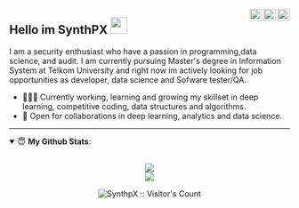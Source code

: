 <a href="https://twitter.com/anonymous_c089" target="_blank" rel="nofollow"><img align="right" alt="SynthPx" width="22px" src="https://cdn.jsdelivr.net/npm/simple-icons@v3/icons/twitter.svg" /></a><a href="https://www.linkedin.com/in/adlisynth" target="_blank" rel="nofollow"><img align="right" alt="SynthPx's Linkdein" width="22px" src="https://cdn.jsdelivr.net/npm/simple-icons@v3/icons/linkedin.svg" /></a><a href="https://www.instagram.com/miaw003_" target="_blank" rel="nofollow"><img align="right" alt="Pratik's Insta" width="22px" src="https://cdn.jsdelivr.net/npm/simple-icons@v3/icons/instagram.svg" /></a>

## Hello im SynthPX <img src="https://raw.githubusercontent.com/MartinHeinz/MartinHeinz/master/wave.gif" width="30px">
I am a security enthusiast who have a passion in programming,data science, and audit.  I am currently pursuing Master's degree in Information System at Telkom University and right now im actively looking for job opportunities as developer, data science and Sofware tester/QA.
- 👨🏽‍💻 Currently working, learning and growing my skillset in deep learning, competitive coding, data structures and algorithms.
- 🤝 Open for collaborations in deep learning, analytics and data science.

---
<details open>
 <summary> 😇 <b>My Github Stats</b>: </summary>
<br>
<p align = "center">
  <img src = "https://github-readme-stats.vercel.app/api?username=synthpX&show_icons=true&theme=tokyonight&line_height=27">
 <br>
  <img src = "https://github-readme-stats.vercel.app/api/top-langs/?username=synthpX&hide=css,java,html&theme=tokyonight">
</p>
</details>

<p align="center"><img src="https://visitor-badge.laobi.icu/badge?page_id=SynthpX.SynthpX" alt="SynthpX :: Visitor's Count" /></p>
